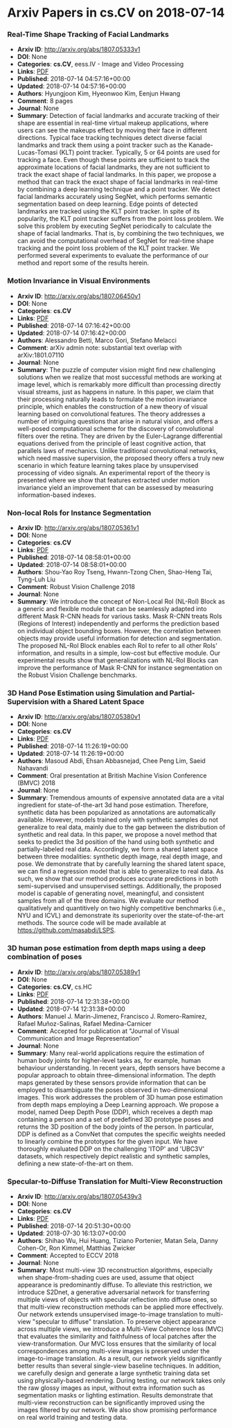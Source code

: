 # Arxiv Papers in cs.CV on 2018-07-14
### Real-Time Shape Tracking of Facial Landmarks
- **Arxiv ID**: http://arxiv.org/abs/1807.05333v1
- **DOI**: None
- **Categories**: **cs.CV**, eess.IV - Image and Video Processing
- **Links**: [PDF](http://arxiv.org/pdf/1807.05333v1)
- **Published**: 2018-07-14 04:57:16+00:00
- **Updated**: 2018-07-14 04:57:16+00:00
- **Authors**: Hyungjoon Kim, Hyeonwoo Kim, Eenjun Hwang
- **Comment**: 8 pages
- **Journal**: None
- **Summary**: Detection of facial landmarks and accurate tracking of their shape are essential in real-time virtual makeup applications, where users can see the makeups effect by moving their face in different directions. Typical face tracking techniques detect diverse facial landmarks and track them using a point tracker such as the Kanade-Lucas-Tomasi (KLT) point tracker. Typically, 5 or 64 points are used for tracking a face. Even though these points are sufficient to track the approximate locations of facial landmarks, they are not sufficient to track the exact shape of facial landmarks. In this paper, we propose a method that can track the exact shape of facial landmarks in real-time by combining a deep learning technique and a point tracker. We detect facial landmarks accurately using SegNet, which performs semantic segmentation based on deep learning. Edge points of detected landmarks are tracked using the KLT point tracker. In spite of its popularity, the KLT point tracker suffers from the point loss problem. We solve this problem by executing SegNet periodically to calculate the shape of facial landmarks. That is, by combining the two techniques, we can avoid the computational overhead of SegNet for real-time shape tracking and the point loss problem of the KLT point tracker. We performed several experiments to evaluate the performance of our method and report some of the results herein.



### Motion Invariance in Visual Environments
- **Arxiv ID**: http://arxiv.org/abs/1807.06450v1
- **DOI**: None
- **Categories**: **cs.CV**
- **Links**: [PDF](http://arxiv.org/pdf/1807.06450v1)
- **Published**: 2018-07-14 07:16:42+00:00
- **Updated**: 2018-07-14 07:16:42+00:00
- **Authors**: Alessandro Betti, Marco Gori, Stefano Melacci
- **Comment**: arXiv admin note: substantial text overlap with arXiv:1801.07110
- **Journal**: None
- **Summary**: The puzzle of computer vision might find new challenging solutions when we realize that most successful methods are working at image level, which is remarkably more difficult than processing directly visual streams, just as happens in nature. In this paper, we claim that their processing naturally leads to formulate the motion invariance principle, which enables the construction of a new theory of visual learning based on convolutional features. The theory addresses a number of intriguing questions that arise in natural vision, and offers a well-posed computational scheme for the discovery of convolutional filters over the retina. They are driven by the Euler-Lagrange differential equations derived from the principle of least cognitive action, that parallels laws of mechanics. Unlike traditional convolutional networks, which need massive supervision, the proposed theory offers a truly new scenario in which feature learning takes place by unsupervised processing of video signals. An experimental report of the theory is presented where we show that features extracted under motion invariance yield an improvement that can be assessed by measuring information-based indexes.



### Non-local RoIs for Instance Segmentation
- **Arxiv ID**: http://arxiv.org/abs/1807.05361v1
- **DOI**: None
- **Categories**: **cs.CV**
- **Links**: [PDF](http://arxiv.org/pdf/1807.05361v1)
- **Published**: 2018-07-14 08:58:01+00:00
- **Updated**: 2018-07-14 08:58:01+00:00
- **Authors**: Shou-Yao Roy Tseng, Hwann-Tzong Chen, Shao-Heng Tai, Tyng-Luh Liu
- **Comment**: Robust Vision Challenge 2018
- **Journal**: None
- **Summary**: We introduce the concept of Non-Local RoI (NL-RoI) Block as a generic and flexible module that can be seamlessly adapted into different Mask R-CNN heads for various tasks. Mask R-CNN treats RoIs (Regions of Interest) independently and performs the prediction based on individual object bounding boxes. However, the correlation between objects may provide useful information for detection and segmentation. The proposed NL-RoI Block enables each RoI to refer to all other RoIs' information, and results in a simple, low-cost but effective module. Our experimental results show that generalizations with NL-RoI Blocks can improve the performance of Mask R-CNN for instance segmentation on the Robust Vision Challenge benchmarks.



### 3D Hand Pose Estimation using Simulation and Partial-Supervision with a Shared Latent Space
- **Arxiv ID**: http://arxiv.org/abs/1807.05380v1
- **DOI**: None
- **Categories**: **cs.CV**
- **Links**: [PDF](http://arxiv.org/pdf/1807.05380v1)
- **Published**: 2018-07-14 11:26:19+00:00
- **Updated**: 2018-07-14 11:26:19+00:00
- **Authors**: Masoud Abdi, Ehsan Abbasnejad, Chee Peng Lim, Saeid Nahavandi
- **Comment**: Oral presentation at British Machine Vision Conference (BMVC) 2018
- **Journal**: None
- **Summary**: Tremendous amounts of expensive annotated data are a vital ingredient for state-of-the-art 3d hand pose estimation. Therefore, synthetic data has been popularized as annotations are automatically available. However, models trained only with synthetic samples do not generalize to real data, mainly due to the gap between the distribution of synthetic and real data. In this paper, we propose a novel method that seeks to predict the 3d position of the hand using both synthetic and partially-labeled real data. Accordingly, we form a shared latent space between three modalities: synthetic depth image, real depth image, and pose. We demonstrate that by carefully learning the shared latent space, we can find a regression model that is able to generalize to real data. As such, we show that our method produces accurate predictions in both semi-supervised and unsupervised settings. Additionally, the proposed model is capable of generating novel, meaningful, and consistent samples from all of the three domains. We evaluate our method qualitatively and quantitively on two highly competitive benchmarks (i.e., NYU and ICVL) and demonstrate its superiority over the state-of-the-art methods. The source code will be made available at https://github.com/masabdi/LSPS.



### 3D human pose estimation from depth maps using a deep combination of poses
- **Arxiv ID**: http://arxiv.org/abs/1807.05389v1
- **DOI**: None
- **Categories**: **cs.CV**, cs.HC
- **Links**: [PDF](http://arxiv.org/pdf/1807.05389v1)
- **Published**: 2018-07-14 12:31:38+00:00
- **Updated**: 2018-07-14 12:31:38+00:00
- **Authors**: Manuel J. Marin-Jimenez, Francisco J. Romero-Ramirez, Rafael Muñoz-Salinas, Rafael Medina-Carnicer
- **Comment**: Accepted for publication at "Journal of Visual Communication and
  Image Representation"
- **Journal**: None
- **Summary**: Many real-world applications require the estimation of human body joints for higher-level tasks as, for example, human behaviour understanding. In recent years, depth sensors have become a popular approach to obtain three-dimensional information. The depth maps generated by these sensors provide information that can be employed to disambiguate the poses observed in two-dimensional images. This work addresses the problem of 3D human pose estimation from depth maps employing a Deep Learning approach. We propose a model, named Deep Depth Pose (DDP), which receives a depth map containing a person and a set of predefined 3D prototype poses and returns the 3D position of the body joints of the person. In particular, DDP is defined as a ConvNet that computes the specific weights needed to linearly combine the prototypes for the given input. We have thoroughly evaluated DDP on the challenging 'ITOP' and 'UBC3V' datasets, which respectively depict realistic and synthetic samples, defining a new state-of-the-art on them.



### Specular-to-Diffuse Translation for Multi-View Reconstruction
- **Arxiv ID**: http://arxiv.org/abs/1807.05439v3
- **DOI**: None
- **Categories**: **cs.CV**
- **Links**: [PDF](http://arxiv.org/pdf/1807.05439v3)
- **Published**: 2018-07-14 20:51:30+00:00
- **Updated**: 2018-07-30 16:13:07+00:00
- **Authors**: Shihao Wu, Hui Huang, Tiziano Portenier, Matan Sela, Danny Cohen-Or, Ron Kimmel, Matthias Zwicker
- **Comment**: Accepted to ECCV 2018
- **Journal**: None
- **Summary**: Most multi-view 3D reconstruction algorithms, especially when shape-from-shading cues are used, assume that object appearance is predominantly diffuse. To alleviate this restriction, we introduce S2Dnet, a generative adversarial network for transferring multiple views of objects with specular reflection into diffuse ones, so that multi-view reconstruction methods can be applied more effectively. Our network extends unsupervised image-to-image translation to multi-view "specular to diffuse" translation. To preserve object appearance across multiple views, we introduce a Multi-View Coherence loss (MVC) that evaluates the similarity and faithfulness of local patches after the view-transformation. Our MVC loss ensures that the similarity of local correspondences among multi-view images is preserved under the image-to-image translation. As a result, our network yields significantly better results than several single-view baseline techniques. In addition, we carefully design and generate a large synthetic training data set using physically-based rendering. During testing, our network takes only the raw glossy images as input, without extra information such as segmentation masks or lighting estimation. Results demonstrate that multi-view reconstruction can be significantly improved using the images filtered by our network. We also show promising performance on real world training and testing data.



